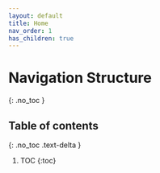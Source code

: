 ```yaml
---
layout: default
title: Home
nav_order: 1
has_children: true
---
```


# Navigation Structure
{: .no_toc }

## Table of contents
{: .no_toc .text-delta }

1. TOC
{:toc}
